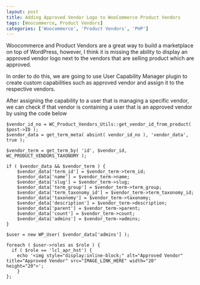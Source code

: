 ```yaml
---
layout: post
title: Adding Approved Vendor Logo to WooCommerce Product Vendors
tags: [Woocommerce, Product Vendors]
categories: ['Woocommerce', 'Product Vendors', 'PHP']
---
```



Woocommerce and Product Vendors are a great way to build a marketplace on top
of WordPress, however, I think it is missing the ability to display an
approved vendor logo next to the vendors that are selling product which are
approved.


In order to do this, we are going to use User Capability Manager plugin to create
custom capabilities such as approved vendor and assign it to the respective vendors.

After assigning the capability to a user that is managing a specific vendor, we can
check if that vendor is containing a user that is an approved vendor by using the
code below

```
$vendor_id_no = WC_Product_Vendors_Utils::get_vendor_id_from_product( $post->ID );
$vendor_data = get_term_meta( absint( vendor_id_no ), 'vendor_data', true );

$vendor_term = get_term_by( 'id', $vendor_id, WC_PRODUCT_VENDORS_TAXONOMY );

if ( $vendor_data && $vendor_term ) {
	$vendor_data['term_id'] = $vendor_term->term_id;
	$vendor_data['name'] = $vendor_term->name;
	$vendor_data['slug'] = $vendor_term->slug;
	$vendor_data['term_group'] = $vendor_term->term_group;
	$vendor_data['term_taxonomy_id'] = $vendor_term->term_taxonomy_id;
	$vendor_data['taxonomy'] = $vendor_term->taxonomy;
	$vendor_data['description'] = $vendor_term->description;
	$vendor_data['parent'] = $vendor_term->parent;
	$vendor_data['count'] = $vendor_term->count;
	$vendor_data['admins'] = $vendor_term->admins;
}

$user = new WP_User( $vendor_data['admins'] );

foreach ( $user->roles as $role ) {
  if ( $role == 'lcl_apr_hst') {
	echo '<img style="display:inline-block;" alt="Approved Vendor" title="Approved Vendor" src="IMAGE_LINK_HERE" width="20" height="20">';
	}
};
```
